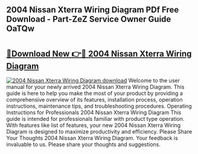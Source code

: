 ## 2004 Nissan Xterra Wiring Diagram PDf Free Download - Part-ZeZ Service Owner Guide OaTQw

# <h2><a href="http://dfrxr6.blite.top/?on=2004+Nissan+Xterra+Wiring+Diagram">🔗Download New 👉🔴 2004 Nissan Xterra Wiring Diagram</a></h2>

[![2004 Nissan Xterra Wiring Diagram download](https://i.imgur.com/lujVjoI.png)](http://dfrxr6.blite.top/?on=2004+Nissan+Xterra+Wiring+Diagram)
Welcome to the user manual for your newly arrived 2004 Nissan Xterra Wiring Diagram. This guide is here to help you make the most of your product by providing a comprehensive overview of its features, installation process, operation instructions, maintenance tips, and troubleshooting procedures. Operating Instructions for Professionals 2004 Nissan Xterra Wiring Diagram This guide is intended for professionals familiar with product type operation. With features like list of features, your new 2004 Nissan Xterra Wiring Diagram is designed to maximize productivity and efficiency. Please Share Your Thoughts 2004 Nissan Xterra Wiring Diagram. Your feedback is invaluable to us. Please share your thoughts and suggestions.
